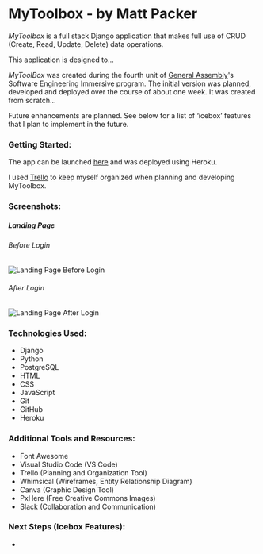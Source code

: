 # MyToolbox - by Matt Packer

*MyToolbox* is a full stack Django application that makes full use of CRUD (Create, Read, Update, Delete) data operations.

This application is designed to...

*MyToolBox* was created during the fourth unit of [General Assembly](https://www.generalassemb.ly)'s Software Engineering Immersive program. The initial version was planned, developed and deployed over the course of about one week. It was created from scratch...

Future enhancements are planned. See below for a list of ‘icebox’ features that I plan to implement in the future.


### Getting Started:
The app can be launched [here]() and was deployed using Heroku.

I used [Trello](https://trello.com/b/G7p7wgEH/unit-4-mytoolbox#) to keep myself organized when planning and developing MyToolbox.


### Screenshots:

##### Landing Page

###### Before Login
![Landing Page Before Login]()

###### After Login
![Landing Page After Login]()


### Technologies Used:
* Django
* Python
* PostgreSQL
* HTML
* CSS
* JavaScript
* Git
* GitHub
* Heroku


### Additional Tools and Resources:
* Font Awesome
* Visual Studio Code (VS Code)
* Trello (Planning and Organization Tool)
* Whimsical (Wireframes, Entity Relationship Diagram)
* Canva (Graphic Design Tool)
* PxHere (Free Creative Commons Images)
* Slack (Collaboration and Communication)


### Next Steps (Icebox Features):
* 